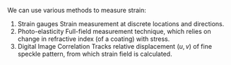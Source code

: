 We can use various methods to measure strain:
1) Strain gauges
Strain measurement at discrete locations and directions.
1) Photo-elasticity
Full-field measurement technique, which relies on change in refractive index (of a coating) with stress.
3) Digital Image Correlation
Tracks relative displacement $(u,v)$ of fine speckle pattern, from which strain field is calculated.